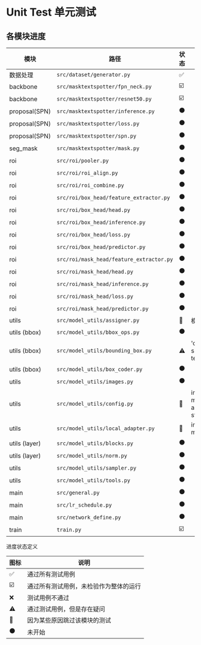 # Unit Test 单元测试

## 各模块进度

| 模块          | 路径                                     | 状态                    | 描述                                                         |
| ------------- | ---------------------------------------- | ----------------------- | ------------------------------------------------------------ |
| 数据处理      | `src/dataset/generator.py`               | :white_check_mark:      |                                                              |
| backbone      | `src/masktextspotter/fpn_neck.py`        | :ballot_box_with_check: |                                                              |
| backbone      | `src/masktextspotter/resnet50.py`        | :ballot_box_with_check: |                                                              |
| proposal(SPN) | `src/masktextspotter/inference.py`       | :black_circle:          |                                                              |
| proposal(SPN) | `src/masktextspotter/loss.py`            | :black_circle:          |                                                              |
| proposal(SPN) | `src/masktextspotter/spn.py`             | :black_circle:          |                                                              |
| seg_mask      | `src/masktextspotter/mask.py`            | :black_circle:          |                                                              |
| roi           | `src/roi/pooler.py`                      | :black_circle:          |                                                              |
| roi           | `src/roi/roi_align.py`                   | :black_circle:          |                                                              |
| roi           | `src/roi/roi_combine.py`                 | :black_circle:          |                                                              |
| roi           | `src/roi/box_head/feature_extractor.py`  | :black_circle:          |                                                              |
| roi           | `src/roi/box_head/head.py`               | :black_circle:          |                                                              |
| roi           | `src/roi/box_head/inference.py`          | :black_circle:          |                                                              |
| roi           | `src/roi/box_head/loss.py`               | :black_circle:          |                                                              |
| roi           | `src/roi/box_head/predictor.py`          | :black_circle:          |                                                              |
| roi           | `src/roi/mask_head/feature_extractor.py` | :black_circle:          |                                                              |
| roi           | `src/roi/mask_head/head.py`              | :black_circle:          |                                                              |
| roi           | `src/roi/mask_head/inference.py`         | :black_circle:          |                                                              |
| roi           | `src/roi/mask_head/loss.py`              | :black_circle:          |                                                              |
| roi           | `src/roi/mask_head/predictor.py`         | :black_circle:          |                                                              |
| utils         | `src/model_utils/assigner.py`            | :no_entry_sign:         | 模块未使用                                                   |
| utils (bbox)  | `src/model_utils/bbox_ops.py`            | :black_circle:          |                                                              |
| utils (bbox)  | `src/model_utils/bounding_box.py`        | :warning:               | 'crop' and 'rotate' should be tested after testing seg_mask  |
| utils (bbox)  | `src/model_utils/box_coder.py`           | :black_circle:          |                                                              |
| utils         | `src/model_utils/images.py`              | :black_circle:          |                                                              |
| utils         | `src/model_utils/config.py`              | :no_entry_sign:         | implemented from maskrcnn(mindspore)<br>and run in good status |
| utils         | `src/model_utils/local_adapter.py`       | :no_entry_sign:         | implemented from maskrcnn(mindspore)                         |
| utils (layer) | `src/model_utils/blocks.py`              | :black_circle:          |                                                              |
| utils (layer) | `src/model_utils/norm.py`                | :black_circle:          |                                                              |
| utils         | `src/model_utils/sampler.py`             | :black_circle:          |                                                              |
| utils         | `src/model_utils/tools.py`               | :black_circle:          |                                                              |
| main          | `src/general.py`                         | :black_circle:          |                                                              |
| main          | `src/lr_schedule.py`                     | :black_circle:          |                                                              |
| main          | `src/network_define.py`                  | :black_circle:          |                                                              |
| train         | `train.py`                               | :ballot_box_with_check: |                                                              |

进度状态定义

| 图标                    | 说明                                   |
| ----------------------- | -------------------------------------- |
| :white_check_mark:      | 通过所有测试用例                       |
| :ballot_box_with_check: | 通过所有测试用例，未检验作为整体的运行 |
| :x:                     | 测试用例不通过                         |
| :warning:               | 通过测试用例，但是存在疑问             |
| :no_entry_sign:         | 因为某些原因跳过该模块的测试           |
| :black_circle:          | 未开始                                 |

